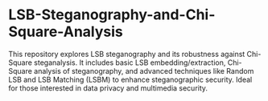 # LSB-Steganography-and-Chi-Square-Analysis
 This repository explores LSB steganography and its robustness against Chi-Square steganalysis. It includes basic LSB embedding/extraction, Chi-Square analysis of steganography, and advanced techniques like Random LSB and LSB Matching (LSBM) to enhance steganographic security. Ideal for those interested in data privacy and multimedia security.

